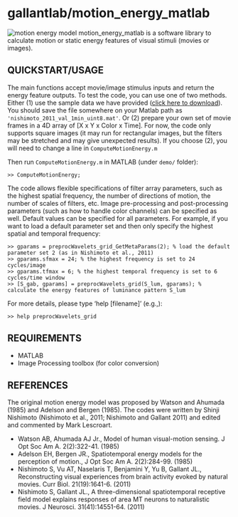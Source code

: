 # gallantlab/motion_energy_matlab

![motion energy model](/demo/motionenergymatlab_s.png)
motion_energy_matlab is a software library to calculate motion or static energy features of visual stimuli (movies or images).


## QUICKSTART/USAGE
The main functions accept movie/image stimulus inputs and return the energy feature outputs. To test the code, you can use one of two methods. Either (1) use the sample data we have provided ([click here to download](https://www.dropbox.com/s/1531dr5u7767wat/nishimoto_2011_val_1min_uint8.mat?dl=0)). You should save the file somewhere on your Matlab path as `'nishimoto_2011_val_1min_uint8.mat'`. Or (2) prepare your own set of movie frames in a 4D array of [X x Y x Color x Time]. For now, the code only supports square images (it may run for rectangular images, but the filters may be stretched and may give unexpected results). If you choose (2), you will need to change a line in `ComputeMotionEnergy.m`


Then run `ComputeMotionEnergy.m` in MATLAB (under `demo/` folder):


```
>> ComputeMotionEnergy;
```


The code allows flexible specifications of filter array parameters, such as the highest spatial frequency, the number of directions of motion, the number of scales of filters, etc. Image pre-processing and post-processing parameters (such as how to handle color channels) can be specified as well. Default values can be specified for all parameters. For example, if you want to load a default parameter set and then only specify the highest spatial and temporal frequency:


```
>> gparams = preprocWavelets_grid_GetMetaParams(2); % load the default parameter set 2 (as in Nishimoto et al., 2011)
>> gparams.sfmax = 24; % the highest frequency is set to 24 cycles/image
>> gparams.tfmax = 6; % the highest temporal frequency is set to 6 cycles/time window
>> [S_gab, gparams] = preprocWavelets_grid(S_lum, gparams); % calculate the energy features of luminance pattern S_lum
```


For more details, please type ‘help [filename]’ (e.g.,):

```
>> help preprocWavelets_grid
```


## REQUIREMENTS
-	MATLAB
-	Image Processing toolbox (for color conversion)



## REFERENCES
The original motion energy model was proposed by Watson and Ahumada (1985) and Adelson and Bergen (1985). The codes were written by Shinji Nishimoto (Nishimoto et al., 2011; Nishimoto and Gallant 2011) and edited and commented by Mark Lescroart.

* Watson AB, Ahumada AJ Jr., Model of human visual-motion sensing. J Opt Soc Am A. 2(2):322-41. (1985)
* Adelson EH, Bergen JR., Spatiotemporal energy models for the perception of motion., J Opt Soc Am A. 2(2):284-99. (1985)
* Nishimoto S, Vu AT, Naselaris T, Benjamini Y, Yu B, Gallant JL., Reconstructing visual experiences from brain activity evoked by natural movies. Curr Biol. 21(19):1641-6. (2011)
* Nishimoto S, Gallant JL., A three-dimensional spatiotemporal receptive field model explains responses of area MT neurons to naturalistic movies. J Neurosci. 31(41):14551-64. (2011)

